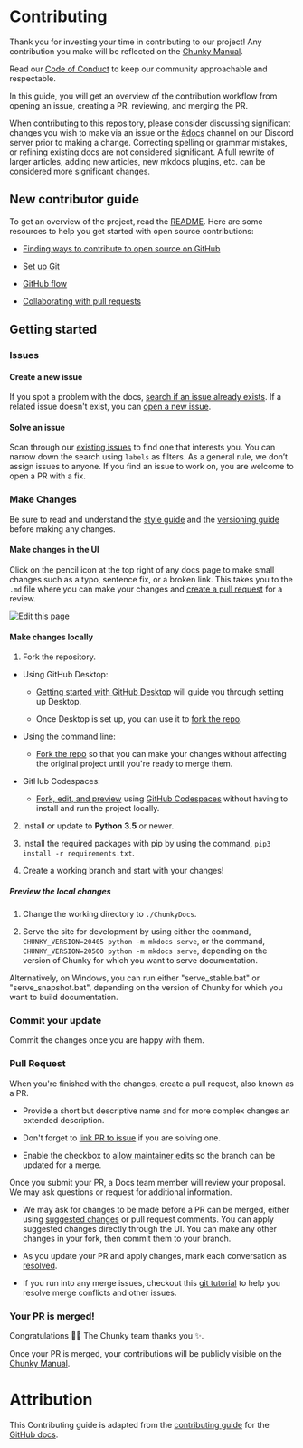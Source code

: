 # Contributing

Thank you for investing your time in contributing to our project! Any contribution you make will be reflected on the <a href="https://chunky-dev.github.io/docs/" target="_blank">Chunky Manual</a>.

Read our [Code of Conduct](CODE_OF_CONDUCT.md) to keep our community approachable and respectable.

In this guide, you will get an overview of the contribution workflow from opening an issue, creating a PR, reviewing, and merging the PR.

When contributing to this repository, please consider discussing significant changes you wish to make via an issue or the <a href="https://discord.gg/4AgAUkCNUh" target="_blank">#docs</a> channel on our Discord server prior to making a change. Correcting spelling or grammar mistakes, or refining existing docs are not considered significant. A full rewrite of larger articles, adding new articles, new mkdocs plugins, etc. can be considered more significant changes.

## New contributor guide

To get an overview of the project, read the [README](README.md). Here are some resources to help you get started with open source contributions:

- <a href="https://docs.github.com/en/get-started/exploring-projects-on-github/finding-ways-to-contribute-to-open-source-on-github" target="_blank">Finding ways to contribute to open source on GitHub</a>

- <a href="https://docs.github.com/en/get-started/quickstart/set-up-git" target="_blank">Set up Git</a>

- <a href="https://docs.github.com/en/get-started/quickstart/github-flow" target="_blank">GitHub flow</a>

- <a href="https://docs.github.com/en/github/collaborating-with-pull-requests" target="_blank">Collaborating with pull requests</a>

## Getting started

### Issues

#### Create a new issue

If you spot a problem with the docs, <a href="https://docs.github.com/en/github/searching-for-information-on-github/searching-on-github/searching-issues-and-pull-requests#search-by-the-title-body-or-comments" target="_blank">search if an issue already exists</a>. If a related issue doesn't exist, you can <a href="https://github.com/chunky-dev/docs/issues/new" target="_blank">open a new issue</a>. 

#### Solve an issue

Scan through our <a href="https://github.com/chunky-dev/docs/issues" target="_blank">existing issues</a> to find one that interests you. You can narrow down the search using `labels` as filters. As a general rule, we don’t assign issues to anyone. If you find an issue to work on, you are welcome to open a PR with a fix.

### Make Changes

Be sure to read and understand the [style guide](STYLE_GUIDE.md) and the [versioning guide](VERSIONING_GUIDE.md) before making any changes.

#### Make changes in the UI

Click on the pencil icon at the top right of any docs page to make small changes such as a typo, sentence fix, or a broken link. This takes you to the `.md` file where you can make your changes and [create a pull request](#pull-request) for a review. 

![Edit this page](images/edit_page.png)

#### Make changes locally

1. Fork the repository.

- Using GitHub Desktop:

  - <a href="https://docs.github.com/en/desktop/installing-and-configuring-github-desktop/getting-started-with-github-desktop" target="_blank">Getting started with GitHub Desktop</a> will guide you through setting up Desktop.

  - Once Desktop is set up, you can use it to <a href="https://docs.github.com/en/desktop/contributing-and-collaborating-using-github-desktop/cloning-and-forking-repositories-from-github-desktop" target="_blank">fork the repo</a>.

- Using the command line:

  - <a href="https://docs.github.com/en/github/getting-started-with-github/fork-a-repo#fork-an-example-repository" target="_blank">Fork the repo</a> so that you can make your changes without affecting the original project until you're ready to merge them.

- GitHub Codespaces:

  - <a href="https://docs.github.com/en/free-pro-team@latest/github/developing-online-with-codespaces/creating-a-codespace" target="_blank">Fork, edit, and preview</a> using <a href="https://github.com/features/codespaces" target="_blank">GitHub Codespaces</a> without having to install and run the project locally.

2. Install or update to **Python 3.5** or newer.

3. Install the required packages with pip by using the command, `pip3 install -r requirements.txt`.

4. Create a working branch and start with your changes!

##### Preview the local changes

1. Change the working directory to `./ChunkyDocs`.

2. Serve the site for development by using either the command, `CHUNKY_VERSION=20405 python -m mkdocs serve`, or the command, `CHUNKY_VERSION=20500 python -m mkdocs serve`, depending on the version of Chunky for which you want to serve documentation.

Alternatively, on Windows, you can run either "serve_stable.bat" or "serve_snapshot.bat", depending on the version of Chunky for which you want to build documentation.

### Commit your update

Commit the changes once you are happy with them.

### Pull Request

When you're finished with the changes, create a pull request, also known as a PR.

- Provide a short but descriptive name and for more complex changes an extended description.

- Don't forget to <a href="https://docs.github.com/en/issues/tracking-your-work-with-issues/linking-a-pull-request-to-an-issue" target="_blank">link PR to issue</a> if you are solving one.

- Enable the checkbox to <a href="https://docs.github.com/en/github/collaborating-with-issues-and-pull-requests/allowing-changes-to-a-pull-request-branch-created-from-a-fork" target="_blank">allow maintainer edits</a> so the branch can be updated for a merge.

Once you submit your PR, a Docs team member will review your proposal. We may ask questions or request for additional information.

- We may ask for changes to be made before a PR can be merged, either using <a href="https://docs.github.com/en/github/collaborating-with-issues-and-pull-requests/incorporating-feedback-in-your-pull-request" target="_blank">suggested changes</a> or pull request comments. You can apply suggested changes directly through the UI. You can make any other changes in your fork, then commit them to your branch.

- As you update your PR and apply changes, mark each conversation as <a href="https://docs.github.com/en/github/collaborating-with-issues-and-pull-requests/commenting-on-a-pull-request#resolving-conversations" target="_blank">resolved</a>.

- If you run into any merge issues, checkout this <a href="https://lab.github.com/githubtraining/managing-merge-conflicts" target="_blank">git tutorial</a> to help you resolve merge conflicts and other issues.

### Your PR is merged!

Congratulations :tada::tada: The Chunky team thanks you :sparkles:. 

Once your PR is merged, your contributions will be publicly visible on the <a href="https://chunky-dev.github.io/docs/" target="_blank">Chunky Manual</a>.

# Attribution

This Contributing guide is adapted from the <a href="https://github.com/github/docs/blob/main/CONTRIBUTING.md" target="_blank">contributing guide</a> for the <a href="https://docs.github.com/en" target="_blank">GitHub docs</a>.
